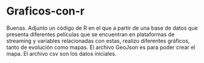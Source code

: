 # Graficos-con-r
Buenas.
Adjunto un código de R en el que a partir de una base de datos que presenta diferentes películas que se encuentran en plataformas de streaming y variables relacionadas con estas, realizo diferentes gráficos, tanto de evolución como mapas.
El archivo GeoJson es para poder crear el mapa.
El archivo csv son los datos iniciales.

